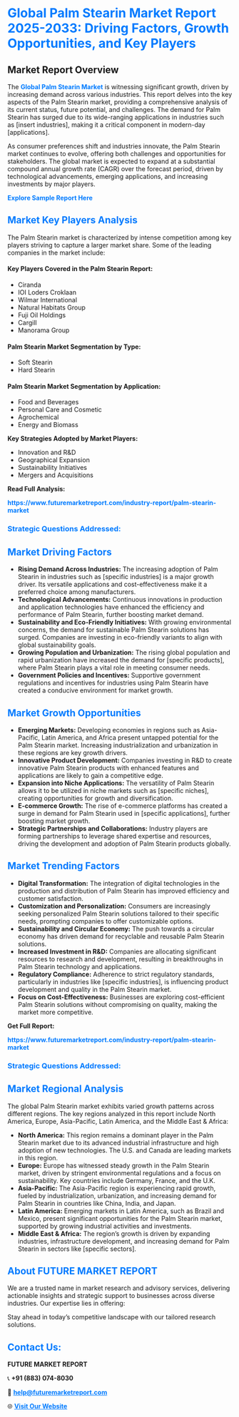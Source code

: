<h1 style="color: #007BFF;">Global Palm Stearin Market Report 2025-2033: Driving Factors, Growth Opportunities, and Key Players</h1>

<section id="overview">
<h2>Market Report Overview</h2>
<p>The <a href="https://www.futuremarketreport.com/industry-report/palm-stearin-market" style="color: #007BFF; text-decoration: none;"><strong>Global Palm Stearin Market</strong></a> is witnessing significant growth, driven by increasing demand across various industries. This report delves into the key aspects of the Palm Stearin market, providing a comprehensive analysis of its current status, future potential, and challenges. The demand for Palm Stearin has surged due to its wide-ranging applications in industries such as [insert industries], making it a critical component in modern-day [applications].</p>
<p>As consumer preferences shift and industries innovate, the Palm Stearin market continues to evolve, offering both challenges and opportunities for stakeholders. The global market is expected to expand at a substantial compound annual growth rate (CAGR) over the forecast period, driven by technological advancements, emerging applications, and increasing investments by major players.</p>
</section>

<section id="overview">
<p><a href="https://www.futuremarketreport.com/request-sample/reportId=91635" style="color: #007BFF; text-decoration: none;"><strong>Explore Sample Report Here</strong></a></p>
</section>

<section id="key-players">
<h2 style="color: #007BFF;">Market Key Players Analysis</h2>
<p>The Palm Stearin market is characterized by intense competition among key players striving to capture a larger market share. Some of the leading companies in the market include:</p>
<h4>Key Players Covered in the Palm Stearin Report:</h4>
<ul><li>Ciranda</li><li>IOI Loders Croklaan</li><li>Wilmar International</li><li>Natural Habitats Group</li><li>Fuji Oil Holdings</li><li>Cargill</li><li>Manorama Group</li></ul>
<h4>Palm Stearin Market Segmentation by Type:</h4>
<ul><li>Soft Stearin</li><li>Hard Stearin</li></ul>

<h4>Palm Stearin Market Segmentation by Application:</h4>
<ul><li>Food and Beverages</li><li>Personal Care and Cosmetic</li><li>Agrochemical</li><li>Energy and Biomass</li></ul>
<p><strong>Key Strategies Adopted by Market Players:</strong></p>
<ul>
<li>Innovation and R&D</li>
<li>Geographical Expansion</li>
<li>Sustainability Initiatives</li>
<li>Mergers and Acquisitions</li>
</ul>
</section>

<section>
<p><strong>Read Full Analysis: </strong></p><a href="https://www.futuremarketreport.com/industry-report/palm-stearin-market" style="color: #007BFF; text-decoration: none;"><strong>https://www.futuremarketreport.com/industry-report/palm-stearin-market</strong></a>
<h3 style="color: #007BFF;">Strategic Questions Addressed:</h3>
</section>

<section id="driving-factors">
<h2 style="color: #007BFF;">Market Driving Factors</h2>
<ul>
<li><strong>Rising Demand Across Industries:</strong> The increasing adoption of Palm Stearin in industries such as [specific industries] is a major growth driver. Its versatile applications and cost-effectiveness make it a preferred choice among manufacturers.</li>
<li><strong>Technological Advancements:</strong> Continuous innovations in production and application technologies have enhanced the efficiency and performance of Palm Stearin, further boosting market demand.</li>
<li><strong>Sustainability and Eco-Friendly Initiatives:</strong> With growing environmental concerns, the demand for sustainable Palm Stearin solutions has surged. Companies are investing in eco-friendly variants to align with global sustainability goals.</li>
<li><strong>Growing Population and Urbanization:</strong> The rising global population and rapid urbanization have increased the demand for [specific products], where Palm Stearin plays a vital role in meeting consumer needs.</li>
<li><strong>Government Policies and Incentives:</strong> Supportive government regulations and incentives for industries using Palm Stearin have created a conducive environment for market growth.</li>
</ul>
</section>

<section id="growth-opportunities">
<h2 style="color: #007BFF;">Market Growth Opportunities</h2>
<ul>
<li><strong>Emerging Markets:</strong> Developing economies in regions such as Asia-Pacific, Latin America, and Africa present untapped potential for the Palm Stearin market. Increasing industrialization and urbanization in these regions are key growth drivers.</li>
<li><strong>Innovative Product Development:</strong> Companies investing in R&D to create innovative Palm Stearin products with enhanced features and applications are likely to gain a competitive edge.</li>
<li><strong>Expansion into Niche Applications:</strong> The versatility of Palm Stearin allows it to be utilized in niche markets such as [specific niches], creating opportunities for growth and diversification.</li>
<li><strong>E-commerce Growth:</strong> The rise of e-commerce platforms has created a surge in demand for Palm Stearin used in [specific applications], further boosting market growth.</li>
<li><strong>Strategic Partnerships and Collaborations:</strong> Industry players are forming partnerships to leverage shared expertise and resources, driving the development and adoption of Palm Stearin products globally.</li>
</ul>
</section>

<section id="trending-factors">
<h2 style="color: #007BFF;">Market Trending Factors</h2>
<ul>
<li><strong>Digital Transformation:</strong> The integration of digital technologies in the production and distribution of Palm Stearin has improved efficiency and customer satisfaction.</li>
<li><strong>Customization and Personalization:</strong> Consumers are increasingly seeking personalized Palm Stearin solutions tailored to their specific needs, prompting companies to offer customizable options.</li>
<li><strong>Sustainability and Circular Economy:</strong> The push towards a circular economy has driven demand for recyclable and reusable Palm Stearin solutions.</li>
<li><strong>Increased Investment in R&D:</strong> Companies are allocating significant resources to research and development, resulting in breakthroughs in Palm Stearin technology and applications.</li>
<li><strong>Regulatory Compliance:</strong> Adherence to strict regulatory standards, particularly in industries like [specific industries], is influencing product development and quality in the Palm Stearin market.</li>
<li><strong>Focus on Cost-Effectiveness:</strong> Businesses are exploring cost-efficient Palm Stearin solutions without compromising on quality, making the market more competitive.</li>
</ul>
</section>

<section>
<p><strong>Get Full Report: </strong></p><a href="https://www.futuremarketreport.com/industry-report/palm-stearin-market" style="color: #007BFF; text-decoration: none;"><strong>https://www.futuremarketreport.com/industry-report/palm-stearin-market</strong></a>
<h3 style="color: #007BFF;">Strategic Questions Addressed:</h3>
</section>


<section id="regional-analysis">
<h2 style="color: #007BFF;">Market Regional Analysis</h2>
<p>The global Palm Stearin market exhibits varied growth patterns across different regions. The key regions analyzed in this report include North America, Europe, Asia-Pacific, Latin America, and the Middle East & Africa:</p>
<ul>
<li><strong>North America:</strong> This region remains a dominant player in the Palm Stearin market due to its advanced industrial infrastructure and high adoption of new technologies. The U.S. and Canada are leading markets in this region.</li>
<li><strong>Europe:</strong> Europe has witnessed steady growth in the Palm Stearin market, driven by stringent environmental regulations and a focus on sustainability. Key countries include Germany, France, and the U.K.</li>
<li><strong>Asia-Pacific:</strong> The Asia-Pacific region is experiencing rapid growth, fueled by industrialization, urbanization, and increasing demand for Palm Stearin in countries like China, India, and Japan.</li>
<li><strong>Latin America:</strong> Emerging markets in Latin America, such as Brazil and Mexico, present significant opportunities for the Palm Stearin market, supported by growing industrial activities and investments.</li>
<li><strong>Middle East & Africa:</strong> The region’s growth is driven by expanding industries, infrastructure development, and increasing demand for Palm Stearin in sectors like [specific sectors].</li>
</ul>
</section>

<footer>
<h2 style="color: #007BFF;">About FUTURE MARKET REPORT</h2>
<p>We are a trusted name in market research and advisory services, delivering actionable insights and strategic support to businesses across diverse industries. Our expertise lies in offering:</p>

<p>Stay ahead in today’s competitive landscape with our tailored research solutions.</p>

<h2 style="color: #007BFF;">Contact Us:</h2>
<p><strong>FUTURE MARKET REPORT</strong></p>
<p>📞 <strong>+91 (883) 074-8030</strong></p>
<p>📧 <strong><a href="mailto:help@futuremarketreport.com" style="color: #007BFF;">help@futuremarketreport.com</a></strong></p>
<p>🌐 <strong><a href="https://www.futuremarketreport.com/" style="color: #007BFF;">Visit Our Website</a></strong></p>
</footer>
